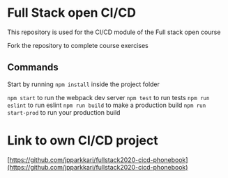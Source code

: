 # Full Stack open CI/CD

This repository is used for the CI/CD module of the Full stack open course

Fork the repository to complete course exercises

## Commands

Start by running `npm install` inside the project folder

`npm start` to run the webpack dev server
`npm test` to run tests
`npm run eslint` to run eslint
`npm run build` to make a production build
`npm run start-prod` to run your production build

# Link to own CI/CD project
[https://github.com/jpparkkari/fullstack2020-cicd-phonebook](https://github.com/jpparkkari/fullstack2020-cicd-phonebook)
